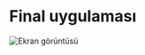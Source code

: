 # Final uygulaması
![Ekran görüntüsü](https://github.com/selcukdinc/GP_Final/assets/149238218/98558fc8-bb36-4c24-9728-533d93045240)
